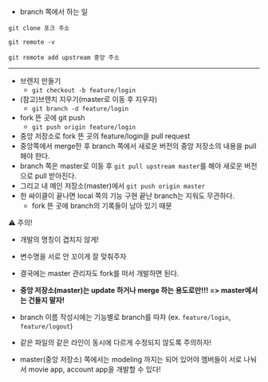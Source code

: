 - branch 쪽에서 하는 일

`git clone 포크 주소`

`git remote -v`

`git remote add upstream 중앙 주소`

---

- 브렌지 만들기
  - `git checkout -b feature/login`
- (참고)브렌치 지우기(master로 이동 후 지우자)
  - `git branch -d feature/login`
- fork 뜬 곳에 git push
  - `git push origin feature/login`
- 중앙 저장소로 fork 뜬 곳의 feature/login을 pull request
- 중앙쪽에서 merge한 후 branch 쪽에서 새로운 버전의 중앙 저장소의 내용을 pull 해야 한다.
- branch 쪽은 master로 이동 후 `git pull upstream master`를 해야 새로운 버전으로 pull 받아진다.
- 그리고 내 메인 저장소(master)에서 `git push origin master`
- 한 싸이클이 끝나면 local 쪽의 기능 구현 끝난 branch는 지워도 무관하다.
  - fork 뜬 곳에 branch의 기록들이 남아 있기 때문



:warning: 주의!

- 개발의 명칭이 겹치지 않게!
- 변수명을 서로 안 꼬이게 잘 맞춰주자
- 결국에는 master 관리자도 fork를 떠서 개발하면 된다.
- **중앙 저장소(master)는 update 하거나 merge 하는 용도로만!!! => master에서는 건들지 말자!**
- branch 이름 작성시에는 기능별로 branch를 따자 (ex. `feature/login`, `feature/logout`)
- 같은 파일의 같은 라인이 동시에 다르게 수정되지 않도록 주의하자!



- master(중앙 저장소) 쪽에서는 modeling 까지는 되어 있어야 멤버들이 서로 나눠서 movie app, account app을 개발할 수 있다!